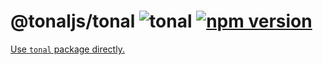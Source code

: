 # @tonaljs/tonal ![tonal](https://img.shields.io/badge/@tonaljs-modules-yellow.svg?style=flat-square) [![npm version](https://img.shields.io/npm/v/@tonaljs/tonal.svg?style=flat-square)](https://www.npmjs.com/package/@tonaljs/tonal)

[Use `tonal` package directly.](https://github.com/tonaljs/tonal/tree/main/packages/tonal)
